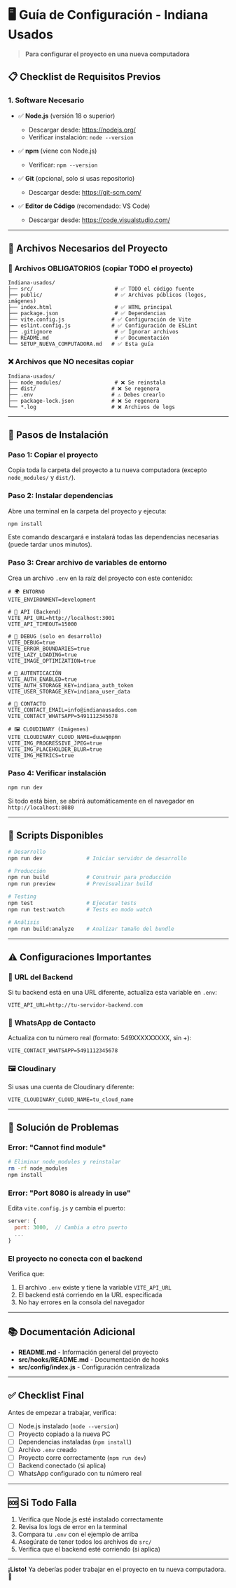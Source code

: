 # 🖥️ Guía de Configuración - Indiana Usados

> **Para configurar el proyecto en una nueva computadora**

## 📋 Checklist de Requisitos Previos

### 1. Software Necesario

- ✅ **Node.js** (versión 18 o superior)
  - Descargar desde: https://nodejs.org/
  - Verificar instalación: `node --version`

- ✅ **npm** (viene con Node.js)
  - Verificar: `npm --version`

- ✅ **Git** (opcional, solo si usas repositorio)
  - Descargar desde: https://git-scm.com/

- ✅ **Editor de Código** (recomendado: VS Code)
  - Descargar desde: https://code.visualstudio.com/

---

## 📁 Archivos Necesarios del Proyecto

### 🎯 **Archivos OBLIGATORIOS** (copiar TODO el proyecto)

```
Indiana-usados/
├── src/                          # ✅ TODO el código fuente
├── public/                       # ✅ Archivos públicos (logos, imágenes)
├── index.html                    # ✅ HTML principal
├── package.json                  # ✅ Dependencias
├── vite.config.js               # ✅ Configuración de Vite
├── eslint.config.js             # ✅ Configuración de ESLint
├── .gitignore                    # ✅ Ignorar archivos
├── README.md                     # ✅ Documentación
└── SETUP_NUEVA_COMPUTADORA.md   # ✅ Esta guía
```

### ❌ **Archivos que NO necesitas copiar**

```
Indiana-usados/
├── node_modules/                 # ❌ Se reinstala
├── dist/                        # ❌ Se regenera
├── .env                         # ⚠️ Debes crearlo
├── package-lock.json            # ❌ Se regenera
└── *.log                        # ❌ Archivos de logs
```

---

## 🔧 Pasos de Instalación

### **Paso 1: Copiar el proyecto**

Copia toda la carpeta del proyecto a tu nueva computadora (excepto `node_modules/` y `dist/`).

### **Paso 2: Instalar dependencias**

Abre una terminal en la carpeta del proyecto y ejecuta:

```bash
npm install
```

Este comando descargará e instalará todas las dependencias necesarias (puede tardar unos minutos).

### **Paso 3: Crear archivo de variables de entorno**

Crea un archivo `.env` en la raíz del proyecto con este contenido:

```env
# 🌍 ENTORNO
VITE_ENVIRONMENT=development

# 🔌 API (Backend)
VITE_API_URL=http://localhost:3001
VITE_API_TIMEOUT=15000

# 🐛 DEBUG (solo en desarrollo)
VITE_DEBUG=true
VITE_ERROR_BOUNDARIES=true
VITE_LAZY_LOADING=true
VITE_IMAGE_OPTIMIZATION=true

# 🔐 AUTENTICACIÓN
VITE_AUTH_ENABLED=true
VITE_AUTH_STORAGE_KEY=indiana_auth_token
VITE_USER_STORAGE_KEY=indiana_user_data

# 📧 CONTACTO
VITE_CONTACT_EMAIL=info@indianausados.com
VITE_CONTACT_WHATSAPP=5491112345678

# 🖼️ CLOUDINARY (Imágenes)
VITE_CLOUDINARY_CLOUD_NAME=duuwqmpmn
VITE_IMG_PROGRESSIVE_JPEG=true
VITE_IMG_PLACEHOLDER_BLUR=true
VITE_IMG_METRICS=true
```

### **Paso 4: Verificar instalación**

```bash
npm run dev
```

Si todo está bien, se abrirá automáticamente en el navegador en `http://localhost:8080`

---

## 🎯 Scripts Disponibles

```bash
# Desarrollo
npm run dev              # Iniciar servidor de desarrollo

# Producción
npm run build            # Construir para producción
npm run preview          # Previsualizar build

# Testing
npm test                 # Ejecutar tests
npm run test:watch       # Tests en modo watch

# Análisis
npm run build:analyze    # Analizar tamaño del bundle
```

---

## ⚠️ Configuraciones Importantes

### 🔌 **URL del Backend**

Si tu backend está en una URL diferente, actualiza esta variable en `.env`:

```env
VITE_API_URL=http://tu-servidor-backend.com
```

### 📱 **WhatsApp de Contacto**

Actualiza con tu número real (formato: 549XXXXXXXXX, sin +):

```env
VITE_CONTACT_WHATSAPP=5491112345678
```

### 🖼️ **Cloudinary**

Si usas una cuenta de Cloudinary diferente:

```env
VITE_CLOUDINARY_CLOUD_NAME=tu_cloud_name
```

---

## 🐛 Solución de Problemas

### **Error: "Cannot find module"**

```bash
# Eliminar node_modules y reinstalar
rm -rf node_modules
npm install
```

### **Error: "Port 8080 is already in use"**

Edita `vite.config.js` y cambia el puerto:

```javascript
server: {
  port: 3000,  // Cambia a otro puerto
  ...
}
```

### **El proyecto no conecta con el backend**

Verifica que:
1. El archivo `.env` existe y tiene la variable `VITE_API_URL`
2. El backend está corriendo en la URL especificada
3. No hay errores en la consola del navegador

---

## 📚 Documentación Adicional

- **README.md** - Información general del proyecto
- **src/hooks/README.md** - Documentación de hooks
- **src/config/index.js** - Configuración centralizada

---

## ✅ Checklist Final

Antes de empezar a trabajar, verifica:

- [ ] Node.js instalado (`node --version`)
- [ ] Proyecto copiado a la nueva PC
- [ ] Dependencias instaladas (`npm install`)
- [ ] Archivo `.env` creado
- [ ] Proyecto corre correctamente (`npm run dev`)
- [ ] Backend conectado (si aplica)
- [ ] WhatsApp configurado con tu número real

---

## 🆘 Si Todo Falla

1. Verifica que Node.js esté instalado correctamente
2. Revisa los logs de error en la terminal
3. Compara tu `.env` con el ejemplo de arriba
4. Asegúrate de tener todos los archivos de `src/`
5. Verifica que el backend esté corriendo (si aplica)

---

**¡Listo!** Ya deberías poder trabajar en el proyecto en tu nueva computadora. 🚀

